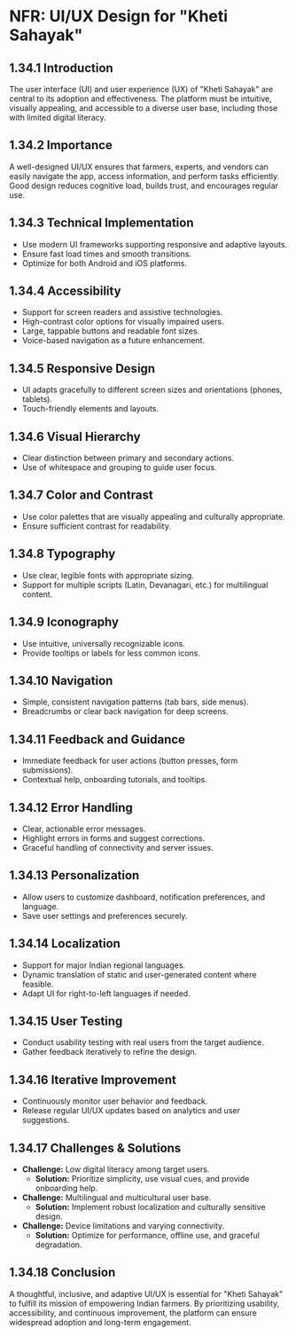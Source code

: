 # NFR: UI/UX Design for "Kheti Sahayak"

## 1.34.1 Introduction

The user interface (UI) and user experience (UX) of "Kheti Sahayak" are central to its adoption and effectiveness. The platform must be intuitive, visually appealing, and accessible to a diverse user base, including those with limited digital literacy.

## 1.34.2 Importance

A well-designed UI/UX ensures that farmers, experts, and vendors can easily navigate the app, access information, and perform tasks efficiently. Good design reduces cognitive load, builds trust, and encourages regular use.

## 1.34.3 Technical Implementation

* Use modern UI frameworks supporting responsive and adaptive layouts.
* Ensure fast load times and smooth transitions.
* Optimize for both Android and iOS platforms.

## 1.34.4 Accessibility

* Support for screen readers and assistive technologies.
* High-contrast color options for visually impaired users.
* Large, tappable buttons and readable font sizes.
* Voice-based navigation as a future enhancement.

## 1.34.5 Responsive Design

* UI adapts gracefully to different screen sizes and orientations (phones, tablets).
* Touch-friendly elements and layouts.

## 1.34.6 Visual Hierarchy

* Clear distinction between primary and secondary actions.
* Use of whitespace and grouping to guide user focus.

## 1.34.7 Color and Contrast

* Use color palettes that are visually appealing and culturally appropriate.
* Ensure sufficient contrast for readability.

## 1.34.8 Typography

* Use clear, legible fonts with appropriate sizing.
* Support for multiple scripts (Latin, Devanagari, etc.) for multilingual content.

## 1.34.9 Iconography

* Use intuitive, universally recognizable icons.
* Provide tooltips or labels for less common icons.

## 1.34.10 Navigation

* Simple, consistent navigation patterns (tab bars, side menus).
* Breadcrumbs or clear back navigation for deep screens.

## 1.34.11 Feedback and Guidance

* Immediate feedback for user actions (button presses, form submissions).
* Contextual help, onboarding tutorials, and tooltips.

## 1.34.12 Error Handling

* Clear, actionable error messages.
* Highlight errors in forms and suggest corrections.
* Graceful handling of connectivity and server issues.

## 1.34.13 Personalization

* Allow users to customize dashboard, notification preferences, and language.
* Save user settings and preferences securely.

## 1.34.14 Localization

* Support for major Indian regional languages.
* Dynamic translation of static and user-generated content where feasible.
* Adapt UI for right-to-left languages if needed.

## 1.34.15 User Testing

* Conduct usability testing with real users from the target audience.
* Gather feedback iteratively to refine the design.

## 1.34.16 Iterative Improvement

* Continuously monitor user behavior and feedback.
* Release regular UI/UX updates based on analytics and user suggestions.

## 1.34.17 Challenges & Solutions

* **Challenge:** Low digital literacy among target users.
  * **Solution:** Prioritize simplicity, use visual cues, and provide onboarding help.
* **Challenge:** Multilingual and multicultural user base.
  * **Solution:** Implement robust localization and culturally sensitive design.
* **Challenge:** Device limitations and varying connectivity.
  * **Solution:** Optimize for performance, offline use, and graceful degradation.

## 1.34.18 Conclusion

A thoughtful, inclusive, and adaptive UI/UX is essential for "Kheti Sahayak" to fulfill its mission of empowering Indian farmers. By prioritizing usability, accessibility, and continuous improvement, the platform can ensure widespread adoption and long-term engagement.
